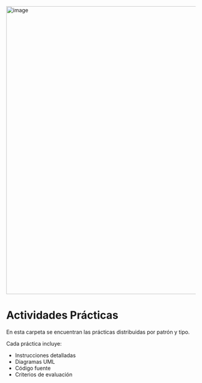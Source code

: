 <img width="972" height="765" alt="image" src="https://github.com/user-attachments/assets/797d114c-61f2-4893-950f-aaa6e3298cb0" />


# Actividades Prácticas


En esta carpeta se encuentran las prácticas distribuidas por patrón y tipo.


Cada práctica incluye:
- Instrucciones detalladas
- Diagramas UML
- Código fuente
- Criterios de evaluación
